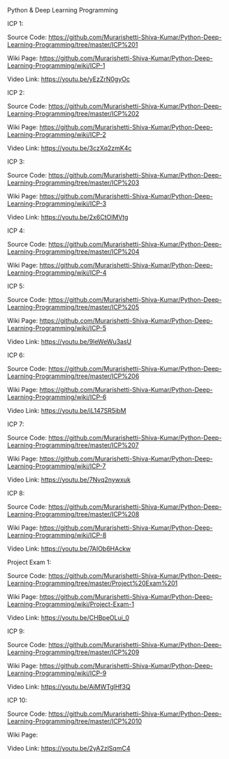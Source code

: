 Python & Deep Learning Programming

ICP 1:
  
  Source Code: https://github.com/Murarishetti-Shiva-Kumar/Python-Deep-Learning-Programming/tree/master/ICP%201
  
  Wiki Page: https://github.com/Murarishetti-Shiva-Kumar/Python-Deep-Learning-Programming/wiki/ICP-1
  
  Video Link: https://youtu.be/yEzZrN0gyOc

ICP 2:
 
 Source Code: https://github.com/Murarishetti-Shiva-Kumar/Python-Deep-Learning-Programming/tree/master/ICP%202
  
  Wiki Page: https://github.com/Murarishetti-Shiva-Kumar/Python-Deep-Learning-Programming/wiki/ICP-2
  
  Video Link: https://youtu.be/3czXq2zmK4c

ICP 3:
 
 Source Code: https://github.com/Murarishetti-Shiva-Kumar/Python-Deep-Learning-Programming/tree/master/ICP%203
  
  Wiki Page: https://github.com/Murarishetti-Shiva-Kumar/Python-Deep-Learning-Programming/wiki/ICP-3
  
  Video Link: https://youtu.be/2x6CtOlMVtg

ICP 4:
 
 Source Code: https://github.com/Murarishetti-Shiva-Kumar/Python-Deep-Learning-Programming/tree/master/ICP%204
  
  Wiki Page: https://github.com/Murarishetti-Shiva-Kumar/Python-Deep-Learning-Programming/wiki/ICP-4

ICP 5:
 
 Source Code: https://github.com/Murarishetti-Shiva-Kumar/Python-Deep-Learning-Programming/tree/master/ICP%205
  
  Wiki Page: https://github.com/Murarishetti-Shiva-Kumar/Python-Deep-Learning-Programming/wiki/ICP-5
  
  Video Link: https://youtu.be/9leWeWu3asU

ICP 6:
 
 Source Code: https://github.com/Murarishetti-Shiva-Kumar/Python-Deep-Learning-Programming/tree/master/ICP%206
  
  Wiki Page: https://github.com/Murarishetti-Shiva-Kumar/Python-Deep-Learning-Programming/wiki/ICP-6
  
  Video Link: https://youtu.be/iL147SR5ibM

ICP 7:
 
 Source Code: https://github.com/Murarishetti-Shiva-Kumar/Python-Deep-Learning-Programming/tree/master/ICP%207
  
  Wiki Page: https://github.com/Murarishetti-Shiva-Kumar/Python-Deep-Learning-Programming/wiki/ICP-7
  
  Video Link: https://youtu.be/7Nvq2nywxuk
   
ICP 8:
 
 Source Code: https://github.com/Murarishetti-Shiva-Kumar/Python-Deep-Learning-Programming/tree/master/ICP%208
  
  Wiki Page: https://github.com/Murarishetti-Shiva-Kumar/Python-Deep-Learning-Programming/wiki/ICP-8
  
  Video Link: https://youtu.be/7AIOb6HAckw
  
Project Exam 1:

 Source Code: https://github.com/Murarishetti-Shiva-Kumar/Python-Deep-Learning-Programming/tree/master/Project%20Exam%201
  
  Wiki Page: https://github.com/Murarishetti-Shiva-Kumar/Python-Deep-Learning-Programming/wiki/Project-Exam-1
  
  Video Link: https://youtu.be/CHBpeOLui_0
  
 ICP 9:
 
  Source Code: https://github.com/Murarishetti-Shiva-Kumar/Python-Deep-Learning-Programming/tree/master/ICP%209
  
  Wiki Page:  https://github.com/Murarishetti-Shiva-Kumar/Python-Deep-Learning-Programming/wiki/ICP-9
  
  Video Link: https://youtu.be/AiMWTglHf3Q

ICP 10:
 
  Source Code: https://github.com/Murarishetti-Shiva-Kumar/Python-Deep-Learning-Programming/tree/master/ICP%2010
  
  Wiki Page:  
  
  Video Link: https://youtu.be/2yA2zlSqmC4
